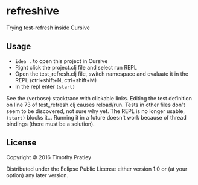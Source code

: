 # refreshive

Trying test-refresh inside Cursive


## Usage

* `idea .` to open this project in Cursive
* Right click the project.clj file and select run REPL
* Open the test_refresh.clj file, switch namespace and evaluate it in the REPL (ctrl+shift+N, ctrl+shift+M)
* In the repl enter `(start)`

See the (verbose) stacktrace with clickable links.
Editing the test definition on line 73 of test_refresh.clj causes reload/run.
Tests in other files don't seem to be discovered, not sure why yet.
The REPL is no longer usable, `(start)` blocks it...
Running it in a future doesn't work because of thread bindings (there must be a solution).


## License

Copyright © 2016 Timothy Pratley

Distributed under the Eclipse Public License either version 1.0 or (at
your option) any later version.
